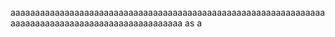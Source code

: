 aaaaaaaaaaaaaaaaaaaaaaaaaaaaaaaaaaaaaaaaaaaaaaaaaaaaaaaaaaaaaaaaaaaaaaaaaaaaaaaaaaaaaaaaaaaaaaaaaaa
as
a
